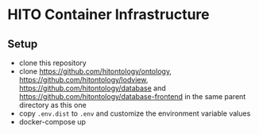 # HITO Container Infrastructure

## Setup

* clone this repository
* clone <https://github.com/hitontology/ontology>, <https://github.com/hitontology/lodview>, <https://github.com/hitontology/database> and <https://github.com/hitontology/database-frontend> in the same parent directory as this one
* copy `.env.dist` to `.env` and customize the environment variable values
* docker-compose up
